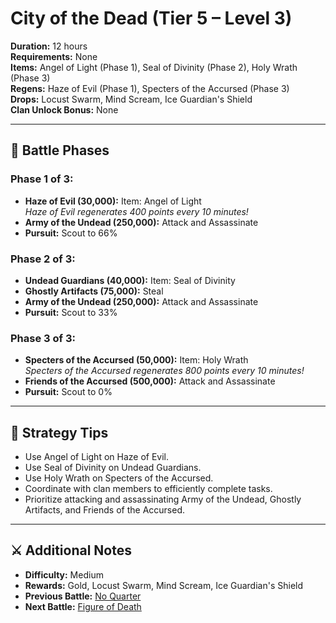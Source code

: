 # City of the Dead (Tier 5 – Level 3)

**Duration:** 12 hours  
**Requirements:** None  
**Items:** Angel of Light (Phase 1), Seal of Divinity (Phase 2), Holy Wrath (Phase 3)  
**Regens:** Haze of Evil (Phase 1), Specters of the Accursed (Phase 3)  
**Drops:** Locust Swarm, Mind Scream, Ice Guardian's Shield  
**Clan Unlock Bonus:** None

---

## 🧪 Battle Phases

### Phase 1 of 3:
- **Haze of Evil (30,000):** Item: Angel of Light  
  *Haze of Evil regenerates 400 points every 10 minutes!*  
- **Army of the Undead (250,000):** Attack and Assassinate  
- **Pursuit:** Scout to 66%

### Phase 2 of 3:
- **Undead Guardians (40,000):** Item: Seal of Divinity  
- **Ghostly Artifacts (75,000):** Steal  
- **Army of the Undead (250,000):** Attack and Assassinate  
- **Pursuit:** Scout to 33%

### Phase 3 of 3:
- **Specters of the Accursed (50,000):** Item: Holy Wrath  
  *Specters of the Accursed regenerates 800 points every 10 minutes!*  
- **Friends of the Accursed (500,000):** Attack and Assassinate  
- **Pursuit:** Scout to 0%

---

## 🧭 Strategy Tips

- Use Angel of Light on Haze of Evil.  
- Use Seal of Divinity on Undead Guardians.  
- Use Holy Wrath on Specters of the Accursed.  
- Coordinate with clan members to efficiently complete tasks.  
- Prioritize attacking and assassinating Army of the Undead, Ghostly Artifacts, and Friends of the Accursed.

---

## ⚔️ Additional Notes

- **Difficulty:** Medium  
- **Rewards:** Gold, Locust Swarm, Mind Scream, Ice Guardian's Shield  
- **Previous Battle:** [No Quarter](no-quarter.md)  
- **Next Battle:** [Figure of Death](figure-of-death.md)
